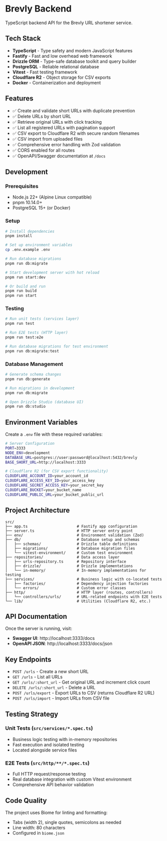 # Brevly Backend

TypeScript backend API for the Brevly URL shortener service.

## Tech Stack

- **TypeScript** - Type safety and modern JavaScript features
- **Fastify** - Fast and low overhead web framework
- **Drizzle ORM** - Type-safe database toolkit and query builder
- **PostgreSQL** - Reliable relational database
- **Vitest** - Fast testing framework
- **Cloudflare R2** - Object storage for CSV exports
- **Docker** - Containerization and deployment

## Features

- ✅ Create and validate short URLs with duplicate prevention
- ✅ Delete URLs by short URL
- ✅ Retrieve original URLs with click tracking
- ✅ List all registered URLs with pagination support
- ✅ CSV export to Cloudflare R2 with secure random filenames
- ✅ CSV import from uploaded files
- ✅ Comprehensive error handling with Zod validation
- ✅ CORS enabled for all routes
- ✅ OpenAPI/Swagger documentation at `/docs`

## Development

### Prerequisites

- Node.js 22+ (Alpine Linux compatible)
- pnpm 10.14.0+
- PostgreSQL 15+ (or Docker)

### Setup

```bash
# Install dependencies
pnpm install

# Set up environment variables
cp .env.example .env

# Run database migrations
pnpm run db:migrate

# Start development server with hot reload
pnpm run start:dev

# Or build and run
pnpm run build
pnpm run start
```

### Testing

```bash
# Run unit tests (services layer)
pnpm run test

# Run E2E tests (HTTP layer)
pnpm run test:e2e

# Run database migrations for test environment
pnpm run db:migrate:test
```

### Database Management

```bash
# Generate schema changes
pnpm run db:generate

# Run migrations in development
pnpm run db:migrate

# Open Drizzle Studio (database UI)
pnpm run db:studio
```

## Environment Variables

Create a `.env` file with these required variables:

```bash
# Server Configuration
PORT=3333
NODE_ENV=development
DATABASE_URL=postgres://user:password@localhost:5432/brevly
BASE_SHORT_URL=http://localhost:3333

# Cloudflare R2 (for CSV export functionality)
CLOUDFLARE_ACCOUNT_ID=your_account_id
CLOUDFLARE_ACCESS_KEY_ID=your_access_key
CLOUDFLARE_SECRET_ACCESS_KEY=your_secret_key
CLOUDFLARE_BUCKET=your_bucket_name
CLOUDFLARE_PUBLIC_URL=your_bucket_public_url
```

## Project Architecture

```
src/
├── app.ts                      # Fastify app configuration
├── server.ts                   # HTTP server entry point
├── env/                        # Environment validation (Zod)
├── db/                         # Database setup and schemas
│   ├── schemas/                # Drizzle table definitions
│   ├── migrations/             # Database migration files
│   └── vitest-environment/     # Custom test environment
├── repositories/               # Data access layer
│   ├── urls-repository.ts      # Repository interface
│   ├── drizzle/                # Drizzle implementations
│   └── in-memory/              # In-memory implementations for testing
├── services/                   # Business logic with co-located tests
│   ├── factories/              # Dependency injection factories
│   └── errors/                 # Custom error classes
├── http/                       # HTTP layer (routes, controllers)
│   └── controllers/urls/       # URL-related endpoints with E2E tests
└── lib/                        # Utilities (Cloudflare R2, etc.)
```

## API Documentation

Once the server is running, visit:
- **Swagger UI**: http://localhost:3333/docs
- **OpenAPI JSON**: http://localhost:3333/docs/json

## Key Endpoints

- `POST /urls` - Create a new short URL
- `GET /urls` - List all URLs
- `GET /urls/:short_url` - Get original URL and increment click count
- `DELETE /urls/:short_url` - Delete a URL
- `POST /urls/export` - Export URLs to CSV (returns Cloudflare R2 URL)
- `POST /urls/import` - Import URLs from CSV file

## Testing Strategy

### Unit Tests (`src/services/*.spec.ts`)
- Business logic testing with in-memory repositories
- Fast execution and isolated testing
- Located alongside service files

### E2E Tests (`src/http/**/*.spec.ts`)
- Full HTTP request/response testing
- Real database integration with custom Vitest environment
- Comprehensive API behavior validation

## Code Quality

The project uses Biome for linting and formatting:
- Tabs (width 2), single quotes, semicolons as needed
- Line width: 80 characters
- Configured in `biome.json`

